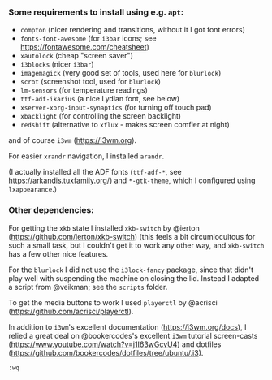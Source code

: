 ### Some requirements to install using e.g. `apt`:
- `compton` (nicer rendering and transitions, without it I got font errors)
- `fonts-font-awesome` (for `i3bar` icons; see https://fontawesome.com/cheatsheet)
- `xautolock` (cheap "screen saver")
- `i3blocks` (nicer `i3bar`)
- `imagemagick` (very good set of tools, used here for `blurlock`)
- `scrot` (screenshot tool, used for `blurlock`)
- `lm-sensors` (for temperature readings)
- `ttf-adf-ikarius` (a nice Lydian font, see below)
- `xserver-xorg-input-synaptics` (for turning off touch pad)
- `xbacklight` (for controlling the screen backlight)
- `redshift` (alternative to `xflux` - makes screen comfier at night)

and of course `i3wm` (https://i3wm.org).

For easier `xrandr` navigation, I installed `arandr`.

(I actually installed all the ADF fonts (`ttf-adf-*`, see
https://arkandis.tuxfamily.org/) and `*-gtk-theme`, which I configured using
`lxappearance`.)

### Other dependencies:
For getting the `xkb` state I installed `xkb-switch` by @ierton
(https://github.com/ierton/xkb-switch) (this feels a bit circumlocuitous for
such a small task, but I couldn't get it to work any other way, and
`xkb-switch` has a few other nice features.

For the `blurlock` I did not use the `i3lock-fancy` package, since that didn't
play well with suspending the machine on closing the lid. Instead I adapted a
script from @veikman; see the `scripts` folder.

To get the media buttons to work I used `playerctl` by @acrisci
(https://github.com/acrisci/playerctl).

In addition to `i3wm`'s excellent documentation (https://i3wm.org/docs), I
relied a great deal on @bookercodes's excellent `i3wm` tutorial screen-casts
(https://www.youtube.com/watch?v=j1I63wGcvU4) and dotfiles
(https://github.com/bookercodes/dotfiles/tree/ubuntu/.i3).

`:wq`
